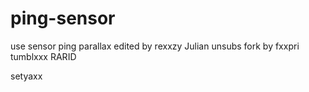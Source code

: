 # ping-sensor
use sensor ping parallax
edited by rexxzy
Julian
unsubs
fork by fxxpri
tumblxxx
RARID


setyaxx
